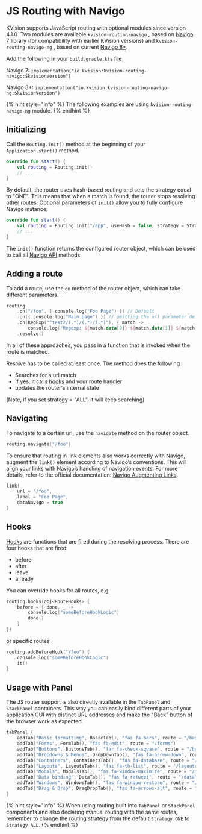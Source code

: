 # JS Routing with Navigo

KVision supports JavaScript routing with optional modules since version 4.1.0. Two modules are available `kvision-routing-navigo` , based on [Navigo 7](https://github.com/krasimir/navigo/blob/master/README_v7.md) library (for compatibility with earlier KVision versions) and `kvision-routing-navigo-ng` , based on current [Navigo 8+](https://github.com/krasimir/navigo).

Add the following in your `build.gradle.kts` file

Navigo 7: `implementation("io.kvision:kvision-routing-navigo:$kvisionVersion")`

Navigo 8+: `implementation("io.kvision:kvision-routing-navigo-ng:$kvisionVersion")`

{% hint style="info" %}
The following examples are using `kvision-routing-navigo-ng` module.
{% endhint %}

## Initializing

Call the `Routing.init()` method at the beginning of your `Application.start()` method.

```kotlin
override fun start() {
    val routing = Routing.init()
    // ...
}
```

By default, the router uses hash-based routing and sets the strategy equal to "ONE". This means that when a match is found, the router stops resolving other routes. Optional parameters of `init()` allow you to fully configure Navigo instance.

```kotlin
override fun start() {
    val routing = Routing.init("/app", useHash = false, strategy = Strategy.ALL)
    // ...
}
```

The `init()` function returns the configured router object, which can be used to call all [Navigo API](https://github.com/krasimir/navigo/blob/master/DOCUMENTATION.md) methods.

## Adding a route

To add a route, use the `on` method of the router object, which can take different parameters.

```kotlin
routing
    .on("/foo", { console.log("Foo Page") }) // Default
    .on({ console.log("Main page") }) // omitting the url parameter defaults to the root url
    .on(RegExp("^test2/(.*)/(.*)/(.*)"), { match ->
        console.log("Regexp: ${match.data[0]} ${match.data[1]} ${match.data[2]}") }) //match with regex
    .resolve()
```

In all of these approaches, you pass in a function that is invoked when the route is matched.

Resolve has to be called at least once. The method does the following

* Searches for a url match
* If yes, it calls [hooks](https://github.com/krasimir/navigo/blob/master/DOCUMENTATION.md#hooks) and your route handler
* updates the router's internal state

(Note, if you set strategy = "ALL", it will keep searching)

## Navigating

To navigate to a certain url, use the `navigate` method on the router object.

```kotlin
routing.navigate("/foo")
```

To ensure that routing in link elements also works correctly with Navigo, augment the `link()` element according to Navigo’s conventions. This will align your links with Navigo’s handling of navigation events. For more details, refer to the official documentation: [Navigo Augmenting Links](https://github.com/krasimir/navigo/blob/master/DOCUMENTATION.md#augment-your-a-tags).

```kotlin
link(
    url = "/foo",
    label = "Foo Page",
    dataNavigo = true
)
```

## Hooks

[Hooks](https://github.com/krasimir/navigo/blob/master/DOCUMENTATION.md#hooks) are functions that are fired during the resolving process. There are four hooks that are fired:

* before
* after
* leave
* already

You can override hooks for all routes, e.g.

```kotlin
routing.hooks(obj<RouteHooks> {
    before = { done, _ ->
        console.log("someBeforeHookLogic")
        done()
    }
})
```

or specific routes

```kotlin
routing.addBeforeHook("/foo") {
    console.log("someBeforeHookLogic")
    it()
}
```

## Usage with Panel

The JS router support is also directly available in the `TabPanel` and `StackPanel` containers. This way you can easily bind different parts of your application GUI with distinct URL addresses and make the "Back" button of the browser work as expected.

```kotlin
tabPanel {
    addTab("Basic formatting", BasicTab(), "fas fa-bars", route = "/basic")
    addTab("Forms", FormTab(), "fas fa-edit", route = "/forms")
    addTab("Buttons", ButtonsTab(), "far fa-check-square", route = "/buttons")
    addTab("Dropdowns & Menus", DropDownTab(), "fas fa-arrow-down", route = "/dropdowns")
    addTab("Containers", ContainersTab(), "fas fa-database", route = "/containers")
    addTab("Layouts", LayoutsTab(), "fas fa-th-list", route = "/layouts")
    addTab("Modals", ModalsTab(), "fas fa-window-maximize", route = "/modals")
    addTab("Data binding", DataTab(), "fas fa-retweet", route = "/data")
    addTab("Windows", WindowsTab(), "fas fa-window-restore", route = "/windows")
    addTab("Drag & Drop", DragDropTab(), "fas fa-arrows-alt", route = "/dragdrop")
}
```

{% hint style="info" %}
When using routing built into `TabPanel` or `StackPanel` components and also declaring manual routing with the same routes, remember to change the routing strategy from the default `Strategy.ONE` to `Strategy.ALL`.  &#x20;
{% endhint %}
